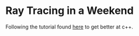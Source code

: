 # Ray Tracing in a Weekend
Following the tutorial found [here](https://raytracing.github.io/books/RayTracingInOneWeekend.html) to get better at c++.
